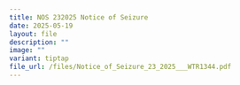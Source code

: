 ```yaml
---
title: NOS 232025 Notice of Seizure
date: 2025-05-19
layout: file
description: ""
image: ""
variant: tiptap
file_url: /files/Notice_of_Seizure_23_2025___WTR1344.pdf
---
```

